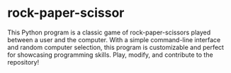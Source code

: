 # rock-paper-scissor
This Python program is a classic game of rock-paper-scissors played between a user and the computer. With a simple command-line interface and random computer selection, this program is customizable and perfect for showcasing programming skills. Play, modify, and contribute to the repository!
